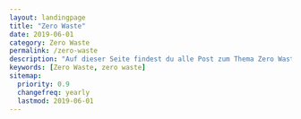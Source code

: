```yaml
---
layout: landingpage
title: "Zero Waste"
date: 2019-06-01
category: Zero Waste
permalink: /zero-waste
description: "Auf dieser Seite findest du alle Post zum Thema Zero Waste. Ich erkläre warum Plastik so schädlich ist, was Alternativen zu herkömmlichen Verpackungen sind, wie du unverpackt einkaufen kannst und worauf du bei diesem Lebensstil achten musst. Ich habe auch ein paar Beiträge zu den Kosten von Zero Waste zusammengestellt."
keywords: [Zero Waste, zero waste]
sitemap:
  priority: 0.9
  changefreq: yearly
  lastmod: 2019-06-01
---
```

